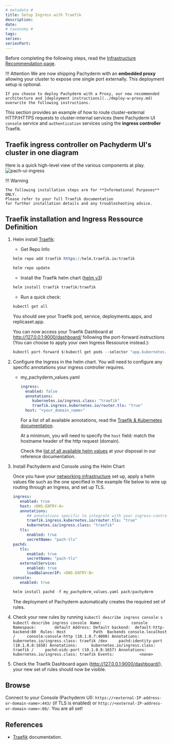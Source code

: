 ```yaml
---
# metadata # 
title: Setup Ingress with Traefik
description: 
date: 
# taxonomy #
tags: 
series:
seriesPart:
--- 
```


Before completing the following steps, read the [Infrastructure Recommendation page](../).

!!! Attention 
    We are now shipping Pachyderm with an **embedded proxy** 
    allowing your cluster to expose one single port externally. This deployment setup is optional.
    
    If you choose to deploy Pachyderm with a Proxy, our new recommended architecture and [deployment instructions](../deploy-w-proxy.md) overwrite the following instructions.

This section provides an example of how to route
cluster-external HTTP/HTTPS requests to cluster-internal services
(here Pachyderm UI `console` service and `authentication` services
using the **ingress controller** Traefik.
 

## Traefik ingress controller on Pachyderm UI's cluster in one diagram
Here is a quick high-level view of the various components at play.
![pach-ui-ingress](../../../images/console_ingress_traefik.png)

!!! Warning 

    The following installation steps are for **Informational Purposes** ONLY. 
    Please refer to your full Traefik documentation 
    for further installation details and any troubleshooting advice.

## Traefik installation and Ingress Ressource Definition
1. Helm install [Traefik](https://github.com/traefik/traefik-helm-chart):

    - Get Repo Info
    ```s
    helm repo add traefik https://helm.traefik.io/traefik
    ```
    ```s
    helm repo update
    ```

    - Install the Traefik helm chart ([helm v3](https://helm.sh/docs/intro/))
    ```s
    helm install traefik traefik/traefik
    ```

   - Run a quick check:
    ```s
    kubectl get all 
    ```
    You should see your Traefik pod, service, deployments.apps, and replicaset.app.

    You can now access your Traefik Dashboard at http://127.0.0.1:9000/dashboard/ following the port-forward instructions (You can choose to apply your own Ingress Ressource instead.):
    ```s
    kubectl port-forward $(kubectl get pods --selector "app.kubernetes.io/name=traefik" --output=name) 9000:9000
    ```

1. Configure the Ingress in the helm chart.
   You will need to configure any specific annotations your ingress controller requires. 

    - my_pachyderm_values.yaml
       ```yaml
       ingress:
         enabled: false
         annotations:
            kubernetes.io/ingress.class: "traefik"
            traefik.ingress.kubernetes.io/router.tls: "true"
         host: "<your_domain_name>"
       ```

       For a list of all available annotations, read the [Traefik & Kubernetes documentation](https://doc.traefik.io/traefik/routing/providers/kubernetes-ingress/).

       At a minimum, you will need to specify the `host` field: match the hostname header of the http request (domain).  


       Check the [list of all available helm values](https://github.com/pachyderm/pachyderm/blob/42462ba37f23452a5ea764543221bf8946cebf4f/etc/helm/pachyderm/values.yaml#L143) at your disposal in our reference documentation.

1. Install Pachyderm and Console using the Helm Chart

      Once you have your [networking infrastructure](./) set up, apply a helm values file such as the one specified in the example file below to wire up routing through an Ingress, and set up TLS.


      ```yaml
      ingress:
         enabled: true
         host: <DNS-ENTRY-A>
         annotations:
            ## annotations specific to integrate with your ingress-controller
            traefik.ingress.kubernetes.io/router.tls: "true"
            kubernetes.io/ingress.class: "traefik"
         tls:
            enabled: true
            secretName: "pach-tls"
      pachd:
         tls:
            enabled: true
            secretName: "pach-tls"
         externalService:
            enabled: true
            loadBalancerIP: <DNS-ENTRY-B>
      console:
         enabled: true
      ```
      ```s
      helm install pachd -f my_pachyderm_values.yaml pach/pachyderm
      ```
      The deployment of Pachyderm automatically creates the required set of rules.

1. Check your new rules by running `kubectl describe ingress console`:
         ```s
         kubectl describe ingress console
         ```
         ```
         Name:             console
         Namespace:        default
         Address:
         Default backend:  default-http-backend:80 
         Rules:
         Host            Path  Backends
         console.localhost
                           /     console:console-http (10.1.0.7:4000)
         Annotations:      kubernetes.io/ingress.class: traefik
                           /dex     pachd:identity-port (10.1.0.8:1658)
         Annotations:      kubernetes.io/ingress.class: traefik
                           /     pachd:oidc-port (10.1.0.8:1657)
         Annotations:      kubernetes.io/ingress.class: traefik
         Events:           <none>
         ```
       
1. Check the Traefik Dashboard again (http://127.0.0.1:9000/dashboard/), your new set of rules should now be visible.


## Browse
Connect to your Console (Pachyderm UI): `https://<external-IP-address-or-domain-name>:443/` (if TLS is enabled) or `http://<external-IP-address-or-domain-name>:80/`. You are all set!

## References
* [Traefik](https://doc.traefik.io/traefik/v1.7/user-guide/kubernetes/) documentation.




